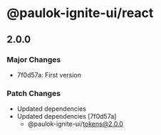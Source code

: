 # @paulok-ignite-ui/react

## 2.0.0

### Major Changes

- 7f0d57a: First version

### Patch Changes

- Updated dependencies
- Updated dependencies [7f0d57a]
  - @paulok-ignite-ui/tokens@2.0.0
